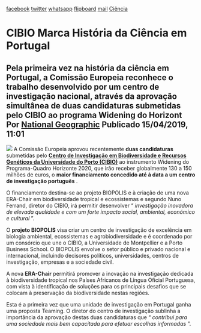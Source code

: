 [facebook](https://www.facebook.com/sharer/sharer.php?u=https%3A%2F%2Fwww.natgeo.pt%2Fciencia%2F2019%2F04%2Fcibio-marca-historia-da-ciencia-em-portugal) [twitter](https://twitter.com/share?url=https%3A%2F%2Fwww.natgeo.pt%2Fciencia%2F2019%2F04%2Fcibio-marca-historia-da-ciencia-em-portugal&via=natgeo&text=CIBIO%20Marca%20Hist%C3%B3ria%20da%20Ci%C3%AAncia%20em%20Portugal) [whatsapp](https://web.whatsapp.com/send?text=https%3A%2F%2Fwww.natgeo.pt%2Fciencia%2F2019%2F04%2Fcibio-marca-historia-da-ciencia-em-portugal) [flipboard](https://share.flipboard.com/bookmarklet/popout?v=2&title=CIBIO%20Marca%20Hist%C3%B3ria%20da%20Ci%C3%AAncia%20em%20Portugal&url=https%3A%2F%2Fwww.natgeo.pt%2Fciencia%2F2019%2F04%2Fcibio-marca-historia-da-ciencia-em-portugal) [mail](mailto:?subject=NatGeo&body=https%3A%2F%2Fwww.natgeo.pt%2Fciencia%2F2019%2F04%2Fcibio-marca-historia-da-ciencia-em-portugal%20-%20CIBIO%20Marca%20Hist%C3%B3ria%20da%20Ci%C3%AAncia%20em%20Portugal) [Ciência](https://www.natgeo.pt/ciencia) 
# CIBIO Marca História da Ciência em Portugal 
## Pela primeira vez na história da ciência em Portugal, a Comissão Europeia reconhece o trabalho desenvolvido por um centro de investigação nacional, através da aprovação simultânea de duas candidaturas submetidas pelo CIBIO ao programa Widening do Horizont Por [National Geographic](https://www.natgeo.pt/autor/national-geographic) Publicado 15/04/2019, 11:01 
![](img/files_styles_image_00_public_cibio.png, "")
A Comissão Europeia aprovou recentemente **duas candidaturas** submetidas pelo **[Centro de Investigação em Biodiversidade e Recursos Genéticos da Universidade do Porto (CIBIO)](https://cibio.up.pt/)** ao instrumento Widening do Programa-Quadro Horizonte 2020, que irão receber globalmente 130 a 150 milhões de euros, o **maior financiamento concedido até à data a um centro de investigação português** . 

O financiamento destina-se ao projeto BIOPOLIS e à criação de uma nova ERA-Chair em biodiversidade tropical e ecossistemas e segundo Nuno Ferrand, diretor do CIBIO, irá permitir desenvolver “ _investigação inovadora de elevada qualidade e com um forte impacto social, ambiental, económico e cultural_ ”. 

O **projeto BIOPOLIS** visa criar um centro de investigação de excelência em biologia ambiental, ecossistemas e agrobiodiversidade e é coordenado por um consórcio que une o CIBIO, a Universidade de Montpellier e a Porto Business School. O BIOPOLIS envolve o setor público e privado nacional e internacional, incluindo decisores políticos, universidades, centros de investigação, empresas e a sociedade civil. 

A nova **ERA-Chair** permitirá promover a inovação na investigação dedicada à biodiversidade tropical nos Países Africanos de Língua Oficial Portuguesa, com vista à identificação de soluções para os principais desafios que se colocam à preservação da biodiversidade nestas regiões. 

Esta é a primeira vez que uma unidade de investigação em Portugal ganha uma proposta Teaming. O diretor do centro de investigação sublinha a importância da aprovação destas duas candidaturas que “ _contribui para uma sociedade mais bem capacitada para efetuar escolhas informadas_ ”. 

